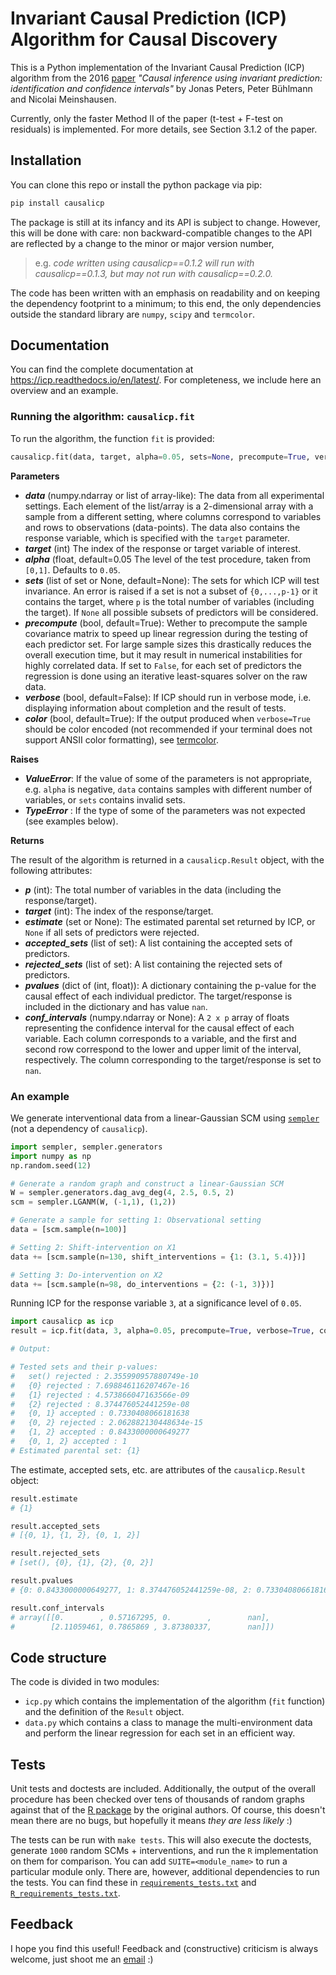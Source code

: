 # Invariant Causal Prediction (ICP) Algorithm for Causal Discovery

This is a Python implementation of the Invariant Causal Prediction (ICP) algorithm from the 2016 [paper](https://rss.onlinelibrary.wiley.com/doi/pdfdirect/10.1111/rssb.12167) *"Causal inference using invariant prediction: identification and confidence intervals"* by Jonas Peters, Peter Bühlmann and Nicolai Meinshausen.

Currently, only the faster Method II of the paper (t-test + F-test on residuals) is implemented. For more details, see Section 3.1.2 of the paper.

## Installation

You can clone this repo or install the python package via pip:

```bash
pip install causalicp
```

The package is still at its infancy and its API is subject to change. However, this will be done with care: non backward-compatible changes to the API are reflected by a change to the minor or major version number,

> e.g. *code written using causalicp==0.1.2 will run with causalicp==0.1.3, but may not run with causalicp==0.2.0.*

The code has been written with an emphasis on readability and on
keeping the dependency footprint to a minimum; to this end, the only
dependencies outside the standard library are `numpy`, `scipy` and
`termcolor`.

## Documentation

You can find the complete documentation at https://icp.readthedocs.io/en/latest/. For completeness, we include here an overview and an example.

### Running the algorithm: `causalicp.fit`

To run the algorithm, the function `fit` is provided:

```python
causalicp.fit(data, target, alpha=0.05, sets=None, precompute=True, verbose=False, color=True):
```

**Parameters**

- ***data*** (numpy.ndarray or list of array-like): The data from all
  experimental settings. Each element of the list/array is a
  2-dimensional array with a sample from a different setting, where
  columns correspond to variables and rows to observations
  (data-points). The data also contains the response variable, which
  is specified with the `target` parameter.
- ***target*** (int) The index of the response or target variable of
  interest.
- ***alpha*** (float, default=0.05 The level of the test procedure,
  taken from `[0,1]`. Defaults to `0.05`.
- ***sets*** (list of set or None, default=None): The sets for which ICP
  will test invariance. An error is raised if a set is not a subset of
  `{0,...,p-1}` or it contains the target, where `p` is the total
  number of variables (including the target). If `None` all possible
  subsets of predictors will be considered.
- ***precompute*** (bool, default=True): Wether to precompute the sample
  covariance matrix to speed up linear regression during the testing
  of each predictor set. For large sample sizes this drastically
  reduces the overall execution time, but it may result in numerical
  instabilities for highly correlated data. If set to `False`, for
  each set of predictors the regression is done using an iterative
  least-squares solver on the raw data.
- ***verbose*** (bool, default=False): If ICP should run in verbose
  mode, i.e. displaying information about completion and the result of
  tests.
- ***color*** (bool, default=True): If the output produced when
  `verbose=True` should be color encoded (not recommended if your
  terminal does not support ANSII color formatting), see
  [termcolor](https://pypi.org/project/termcolor/).

**Raises**

- ***ValueError***: If the value of some of the parameters is not
  appropriate, e.g. `alpha` is negative, `data` contains samples with
  different number of variables, or `sets` contains invalid sets.
- ***TypeError*** : If the type of some of the parameters was not expected (see examples below).

**Returns**

The result of the algorithm is returned in a `causalicp.Result` object, with the following attributes:

- ***p*** (int): The total number of variables in the data (including
    the response/target).
- ***target*** (int): The index of the
    response/target.
- ***estimate*** (set or None): The estimated parental set returned by
    ICP, or `None` if all sets of predictors were rejected.
- ***accepted_sets*** (list of set): A list containing the accepted sets
  of predictors.
- ***rejected_sets*** (list of set): 
    A list containing the rejected sets of predictors.
- ***pvalues*** (dict of (int, float)): A dictionary containing the
    p-value for the causal effect of each individual predictor. The
    target/response is included in the dictionary and has value `nan`.
- ***conf_intervals*** (numpy.ndarray or None): A `2 x p` array of
    floats representing the confidence interval for the causal effect
    of each variable. Each column corresponds to a variable, and the
    first and second row correspond to the lower and upper limit of
    the interval, respectively. The column corresponding to the
    target/response is set to `nan`.

### An example

We generate interventional data from a linear-Gaussian SCM using
[`sempler`](https://github.com/juangamella/sempler) (not a
dependency of `causalicp`).

```python
import sempler, sempler.generators
import numpy as np
np.random.seed(12)

# Generate a random graph and construct a linear-Gaussian SCM
W = sempler.generators.dag_avg_deg(4, 2.5, 0.5, 2)
scm = sempler.LGANM(W, (-1,1), (1,2))

# Generate a sample for setting 1: Observational setting
data = [scm.sample(n=100)]

# Setting 2: Shift-intervention on X1
data += [scm.sample(n=130, shift_interventions = {1: (3.1, 5.4)})]

# Setting 3: Do-intervention on X2
data += [scm.sample(n=98, do_interventions = {2: (-1, 3)})]
```

Running ICP for the response variable `3`, at a significance level of `0.05`.

```python
import causalicp as icp
result = icp.fit(data, 3, alpha=0.05, precompute=True, verbose=True, color=False)

# Output:

# Tested sets and their p-values:
#   set() rejected : 2.355990957880749e-10
#   {0} rejected : 7.698846116207467e-16
#   {1} rejected : 4.573866047163566e-09
#   {2} rejected : 8.374476052441259e-08
#   {0, 1} accepted : 0.7330408066181638
#   {0, 2} rejected : 2.062882130448634e-15
#   {1, 2} accepted : 0.8433000000649277
#   {0, 1, 2} accepted : 1
# Estimated parental set: {1}
```

The estimate, accepted sets, etc. are attributes of the `causalicp.Result` object:

```python
result.estimate
# {1}

result.accepted_sets
# [{0, 1}, {1, 2}, {0, 1, 2}]

result.rejected_sets
# [set(), {0}, {1}, {2}, {0, 2}]

result.pvalues
# {0: 0.8433000000649277, 1: 8.374476052441259e-08, 2: 0.7330408066181638, 3: nan}

result.conf_intervals
# array([[0.        , 0.57167295, 0.        ,        nan],
#        [2.11059461, 0.7865869 , 3.87380337,        nan]])
```

## Code structure

The code is divided in two modules:

- `icp.py` which contains the implementation of the algorithm (`fit`
  function) and the definition of the `Result` object.
- `data.py` which contains a class to manage the multi-environment
  data and perform the linear regression for each set in an efficient
  way.

## Tests

Unit tests and doctests are included. Additionally, the output of the
overall procedure has been checked over tens of thousands of random graphs against that of the [R
package](https://cran.r-project.org/web/packages/InvariantCausalPrediction/index.html)
by the original authors. Of
course, this doesn't mean there are no bugs, but hopefully it means
*they are less likely* :)

The tests can be run with `make tests`. This will also execute the
doctests, generate `1000` random SCMs + interventions, and run the `R`
implementation on them for comparison. You can add
`SUITE=<module_name>` to run a particular module only. There are,
however, additional dependencies to run the tests. You can find these
in
[`requirements_tests.txt`](https://github.com/juangamella/icp/blob/master/requirements_tests.txt)
and
[`R_requirements_tests.txt`](https://github.com/juangamella/icp/blob/master/R_requirements_tests.txt).

## Feedback

I hope you find this useful! Feedback and (constructive) criticism is always welcome, just shoot me an [email](mailto:juan.gamella@stat.math.ethz.ch) :)

